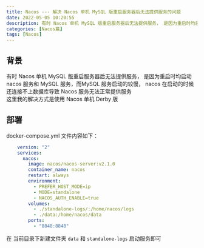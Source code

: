 ```yaml
---
title: Nacos --- 解决 Nacos 单机 MySQL 版重启服务器后无法提供服务的问题
date: 2022-05-05 10:20:55
description: 有时 Nacos 单机 MySQL 版重启服务器后无法提供服务， 是因为重启时均启动 nacos 服务和 MySQL 服务，而MySQL 服务启动的较慢， nacos 在启动的时候还连接不上数据库导致 Nacos 服务无法正常提供服务
categories: [Nacos篇]
tags: [Nacos]
---
```


<!-- more -->
## 背景
有时 Nacos 单机 MySQL 版重启服务器后无法提供服务， 是因为重启时均启动 nacos 服务和 MySQL 服务，而MySQL 服务启动的较慢， nacos 在启动的时候还连接不上数据库导致 Nacos 服务无法正常提供服务  
这里我的解决方式是使用 Nacos 单机 Derby 版

## 部署

docker-compose.yml 文件内容如下：

```yaml
    version: "2"
    services:
      nacos:
        image: nacos/nacos-server:v2.1.0
        container_name: nacos
        restart: always
        environment:
          - PREFER_HOST_MODE=ip
          - MODE=standalone
          - NACOS_AUTH_ENABLE=true
        volumes:
          - ./standalone-logs/:/home/nacos/logs
          - ./data:/home/nacos/data
        ports:
          - "8848:8848"
```

在 当前目录下新建文件夹 `data` 和 `standalone-logs` 启动服务即可